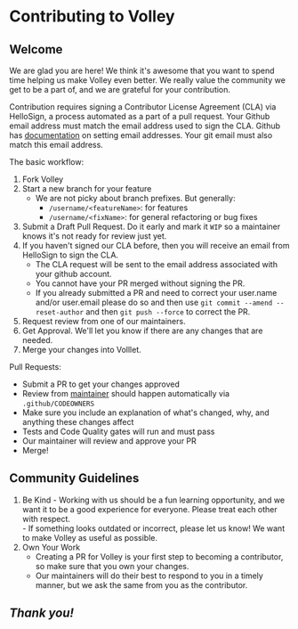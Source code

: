 # Contributing to Volley

## Welcome
We are glad you are here! We think it's awesome that you want to spend time helping us make Volley even better. We really value the community we get to be a part of, and we are grateful for your contribution.

Contribution requires signing a Contributor License Agreement (CLA) via HelloSign, a process automated as a part of a pull request.  Your Github email address must match the email address used to sign the CLA. Github has [documentation](https://help.github.com/articles/setting-your-commit-email-address-on-github/) on setting email addresses. Your git email must also match this email address.

The basic workflow:
1. Fork Volley
2. Start a new branch for your feature
    * We are not picky about branch prefixes. But generally:
      * `/username/<featureName>`: for features
      * `/username/<fixName>`: for general refactoring or bug fixes
3. Submit a Draft Pull Request. Do it early and mark it `WIP` so a maintainer knows it's not ready for review just yet.
4. If you haven't signed our CLA before, then you will receive an email from HelloSign to sign the CLA.
    * The CLA request will be sent to the email address associated with your github account.
    * You cannot have your PR merged without signing the PR.
    * If you already submitted a PR and need to correct your user.name and/or user.email please do so and then use `git commit --amend --reset-author` and then `git push --force` to correct the PR.
5. Request review from one of our maintainers. 
6. Get Approval. We'll let you know if there are any changes that are needed. 
7. Merge your changes into Volllet.

Pull Requests: 
- Submit a PR to get your changes approved
- Review from [maintainer](MAINTAINERS.md) should happen automatically via `.github/CODEOWNERS`
- Make sure you include an explanation of what's changed, why, and anything these changes affect 
- Tests and Code Quality gates will run and must pass
- Our maintainer will review and approve your PR 
- Merge!

## Community Guidelines
  1. Be Kind
    - Working with us should be a fun learning opportunity, and we want it to be a good experience for everyone. Please treat each other with respect.  
    - If something looks outdated or incorrect, please let us know! We want to make Volley as useful as possible. 
  2. Own Your Work
     * Creating a PR for Volley is your first step to becoming a contributor, so make sure that you own your changes. 
     * Our maintainers will do their best to respond to you in a timely manner, but we ask the same from you as the contributor. 

## _Thank you!_